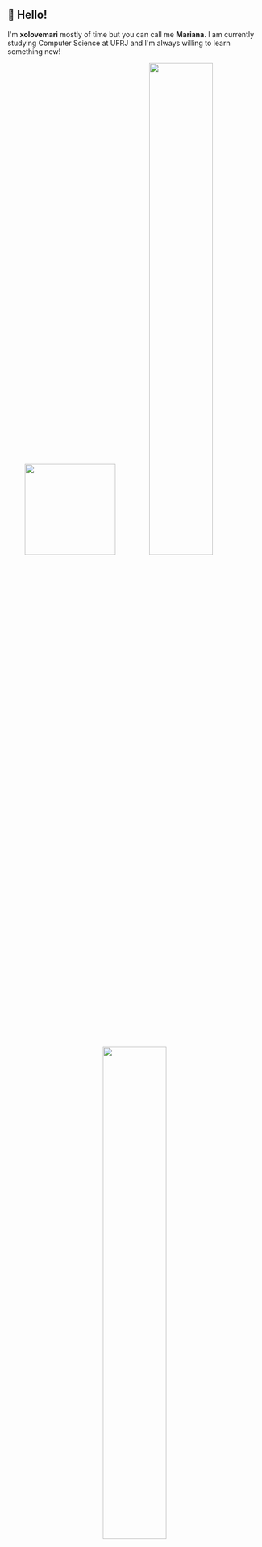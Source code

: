 ## 👋 Hello! 
I'm **xolovemari** mostly of time but you can call me **Mariana**.
I am currently studying Computer Science at UFRJ and I'm always willing to learn something new!

<div align="center">
  <img loading="lazy" height="180em" src="https://github-readme-stats.vercel.app/api/top-langs/?username=xolovemari&layout=compact&langs_count=7&theme=radical"/>
  <a href="https://github.com/xolovemari"><img width="50%" src="http://github-readme-streak-stats.herokuapp.com/?user=xolovemari&theme=radical&date_format=M%20j%5B%2C%20Y%5D&ring=ff3068&fire=ff3068&sideNums=ff3068"></a>

<div align="center">
<img align="center" width="50%" src="https://c.tenor.com/88SIL_3fLBoAAAAC/tenor.gif"/>
